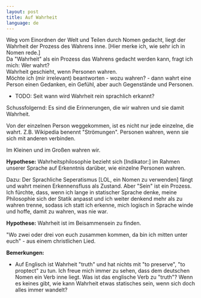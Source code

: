 ```yaml
---
layout: post
title: Auf Wahrheit
language: de
---
```


Weg vom Einordnen der Welt und Teilen durch Nomen gedacht, liegt der Wahrheit der Prozess des Wahrens inne. [Hier merke ich, wie sehr ich in Nomen rede.]  
Da "Wahrheit" als ein Prozess das Wahrens gedacht werden kann, fragt ich mich: Wer wahrt?  
Wahrheit geschieht, wenn Personen wahren.  
Möchte ich (mir irrelevant) beantworten - wozu wahren? - dann wahrt eine Person einen Gedanken, ein Gefühl, aber auch Gegenstände und Personen. 

- TODO: Seit wann wird Wahrheit rein sprachlich erkannt?

Schussfolgernd: Es sind die Erinnerungen, die wir wahren und sie damit Wahrheit.

Von der einzelnen Person weggekommen, ist es nicht nur jede einzelne, die wahrt. Z.B. Wikipedia benennt "Strömungen". Personen wahren, wenn sie sich mit anderen verbinden.

Im Kleinen und im Großen wahren wir.

**Hypothese:** Wahrheitsphilosophie bezieht sich [Indikator:] im Rahmen unserer Sprache auf Erkenntnis darüber, wie einzelne Personen wahren.

Dazu: Der Sprachliche Seperatismus [LOL, ein Nomen zu verwenden] fängt und wahrt meinen Erkennensfluss als Zustand. Aber "Sein" ist ein Prozess. Ich fürchte, dass, wenn ich lange in statischer Sprache denke, meine Philosophie sich der Statik anpasst und ich weiter denkend mehr als zu wahren trenne, sodass ich statt ich erkenne, mich logisch in Sprache winde und hoffe, damit zu wahren, was nie war.

**Hypothese:** Wahrheit ist im Beisammensein zu finden.

"Wo zwei oder drei von euch zusammen kommen, da bin ich mitten unter euch" - aus einem christlichen Lied.

**Bemerkungen:**

- Auf Englisch ist Wahrheit "truth" und hat nichts mit "to preserve", "to proptect" zu tun. Ich freue mich immer zu sehen, dass dem deutschen Nomen ein Verb inne liegt. Was ist das englische Verb zu "truth"? Wenn es keines gibt, wie kann Wahrheit etwas statisches sein, wenn sich doch alles immer wandelt?
